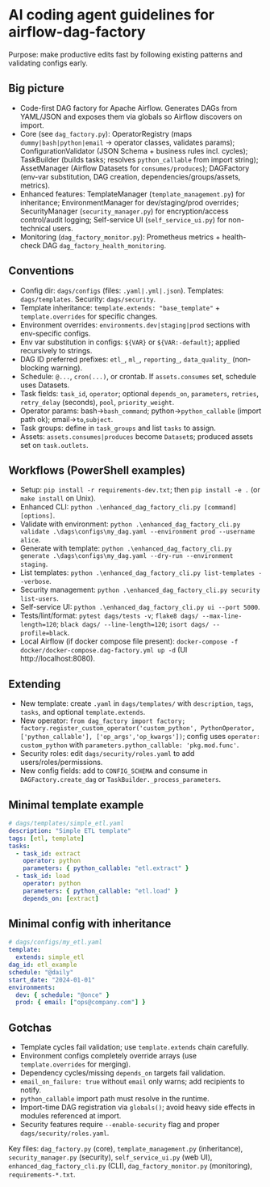 # AI coding agent guidelines for airflow-dag-factory

Purpose: make productive edits fast by following existing patterns and validating configs early.

## Big picture
- Code-first DAG factory for Apache Airflow. Generates DAGs from YAML/JSON and exposes them via globals so Airflow discovers on import.
- Core (see `dag_factory.py`): OperatorRegistry (maps `dummy|bash|python|email` -> operator classes, validates params); ConfigurationValidator (JSON Schema + business rules incl. cycles); TaskBuilder (builds tasks; resolves `python_callable` from import string); AssetManager (Airflow Datasets for `consumes/produces`); DAGFactory (env-var substitution, DAG creation, dependencies/groups/assets, metrics).
- Enhanced features: TemplateManager (`template_management.py`) for inheritance; EnvironmentManager for dev/staging/prod overrides; SecurityManager (`security_manager.py`) for encryption/access control/audit logging; Self-service UI (`self_service_ui.py`) for non-technical users.
- Monitoring (`dag_factory_monitor.py`): Prometheus metrics + health-check DAG `dag_factory_health_monitoring`.

## Conventions
- Config dir: `dags/configs` (files: `.yaml|.yml|.json`). Templates: `dags/templates`. Security: `dags/security`.
- Template inheritance: `template.extends: "base_template"` + `template.overrides` for specific changes.
- Environment overrides: `environments.dev|staging|prod` sections with env-specific configs.
- Env var substitution in configs: `${VAR}` or `${VAR:-default}`; applied recursively to strings.
- DAG ID preferred prefixes: `etl_`, `ml_`, `reporting_`, `data_quality_` (non-blocking warning).
- Schedule: `@...`, `cron(...)`, or crontab. If `assets.consumes` set, schedule uses Datasets.
- Task fields: `task_id`, `operator`; optional `depends_on`, `parameters`, `retries`, `retry_delay` (seconds), `pool`, `priority_weight`.
- Operator params: bash→`bash_command`; python→`python_callable` (import path ok); email→`to`,`subject`.
- Task groups: define in `task_groups` and list `tasks` to assign.
- Assets: `assets.consumes|produces` become `Dataset`s; produced assets set on `task.outlets`.

## Workflows (PowerShell examples)
- Setup: `pip install -r requirements-dev.txt`; then `pip install -e .` (or `make install` on Unix).
- Enhanced CLI: `python .\enhanced_dag_factory_cli.py [command] [options]`.
- Validate with environment: `python .\enhanced_dag_factory_cli.py validate .\dags\configs\my_dag.yaml --environment prod --username alice`.
- Generate with template: `python .\enhanced_dag_factory_cli.py generate .\dags\configs\my_dag.yaml --dry-run --environment staging`.
- List templates: `python .\enhanced_dag_factory_cli.py list-templates --verbose`.
- Security management: `python .\enhanced_dag_factory_cli.py security list-users`.
- Self-service UI: `python .\enhanced_dag_factory_cli.py ui --port 5000`.
- Tests/lint/format: `pytest dags/tests -v`; `flake8 dags/ --max-line-length=120`; `black dags/ --line-length=120`; `isort dags/ --profile=black`.
- Local Airflow (if docker compose file present): `docker-compose -f docker/docker-compose.dag-factory.yml up -d` (UI http://localhost:8080).

## Extending
- New template: create `.yaml` in `dags/templates/` with `description`, `tags`, `tasks`, and optional `template.extends`.
- New operator: `from dag_factory import factory; factory.register_custom_operator('custom_python', PythonOperator, ['python_callable'], ['op_args','op_kwargs'])`; config uses `operator: custom_python` with `parameters.python_callable: 'pkg.mod.func'`.
- Security roles: edit `dags/security/roles.yaml` to add users/roles/permissions.
- New config fields: add to `CONFIG_SCHEMA` and consume in `DAGFactory.create_dag` or `TaskBuilder._process_parameters`.

## Minimal template example
```yaml
# dags/templates/simple_etl.yaml
description: "Simple ETL template"
tags: [etl, template]
tasks:
  - task_id: extract
    operator: python
    parameters: { python_callable: "etl.extract" }
  - task_id: load
    operator: python
    parameters: { python_callable: "etl.load" }
    depends_on: [extract]
```

## Minimal config with inheritance
```yaml
# dags/configs/my_etl.yaml
template:
  extends: simple_etl
dag_id: etl_example
schedule: "@daily"
start_date: "2024-01-01"
environments:
  dev: { schedule: "@once" }
  prod: { email: ["ops@company.com"] }
```

## Gotchas
- Template cycles fail validation; use `template.extends` chain carefully.
- Environment configs completely override arrays (use `template.overrides` for merging).
- Dependency cycles/missing `depends_on` targets fail validation.
- `email_on_failure: true` without `email` only warns; add recipients to notify.
- `python_callable` import path must resolve in the runtime.
- Import-time DAG registration via `globals()`; avoid heavy side effects in modules referenced at import.
- Security features require `--enable-security` flag and proper `dags/security/roles.yaml`.

Key files: `dag_factory.py` (core), `template_management.py` (inheritance), `security_manager.py` (security), `self_service_ui.py` (web UI), `enhanced_dag_factory_cli.py` (CLI), `dag_factory_monitor.py` (monitoring), `requirements-*.txt`.
